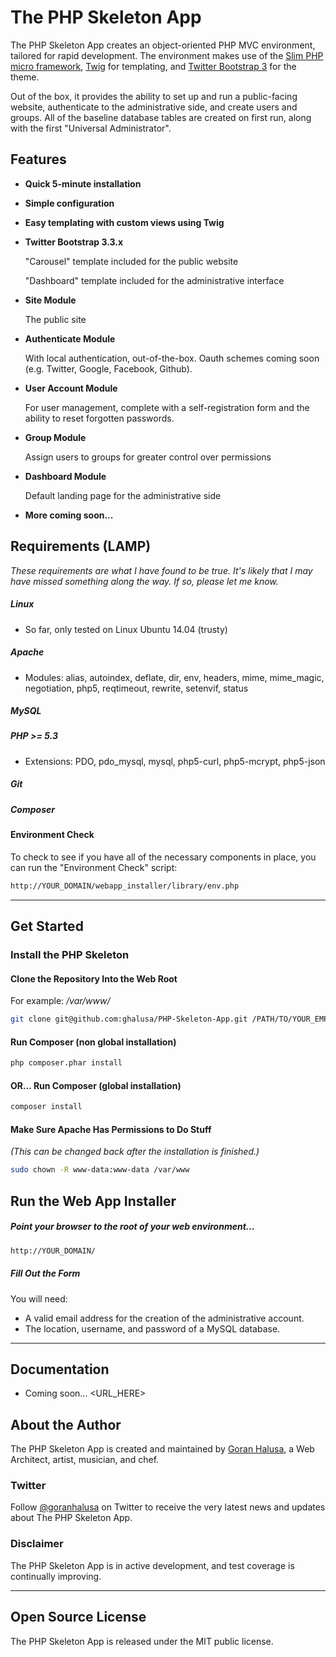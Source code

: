# The PHP Skeleton App

The PHP Skeleton App creates an object-oriented PHP MVC environment, tailored for rapid development. The environment makes use of the [Slim PHP micro framework](http://slimframework.com/), [Twig](http://twig.sensiolabs.org/) for templating, and [Twitter Bootstrap 3](http://getbootstrap.com/) for the theme.

Out of the box, it provides the ability to set up and run a public-facing website, authenticate to the administrative side, and create users and groups. All of the baseline database tables are created on first run, along with the first "Universal Administrator".

## Features

* **Quick 5-minute installation**

* **Simple configuration**

* **Easy templating with custom views using Twig**

* **Twitter Bootstrap 3.3.x**

    "Carousel" template included for the public website

    "Dashboard" template included for the administrative interface

* **Site Module**

    The public site

* **Authenticate Module**

    With local authentication, out-of-the-box. Oauth schemes coming soon (e.g. Twitter, Google, Facebook, Github).

* **User Account Module**

    For user management, complete with a self-registration form and the ability to reset forgotten passwords.

* **Group Module**

    Assign users to groups for greater control over permissions

* **Dashboard Module**

    Default landing page for the administrative side

* **More coming soon...**

## Requirements (LAMP)

*These requirements are what I have found to be true. It's likely that I may have missed something along the way. If so, please let me know.*

##### Linux
* So far, only tested on Linux Ubuntu 14.04 (trusty)

##### Apache
* Modules: alias, autoindex, deflate, dir, env, headers, mime, mime_magic, negotiation, php5, reqtimeout, rewrite, setenvif, status

##### MySQL

##### PHP >= 5.3
* Extensions: PDO, pdo_mysql, mysql, php5-curl, php5-mcrypt, php5-json

##### Git

##### Composer

#### Environment Check

To check to see if you have all of the necessary components in place, you can run the "Environment Check" script:

```bash
http://YOUR_DOMAIN/webapp_installer/library/env.php
```

* * *

## Get Started

### Install the PHP Skeleton

#### Clone the Repository Into the Web Root

For example: */var/www/*

```bash
git clone git@github.com:ghalusa/PHP-Skeleton-App.git /PATH/TO/YOUR_EMPTY_WEB_ROOT_DIRECTORY/
```

#### Run Composer (non global installation)

```bash
php composer.phar install
```

#### OR... Run Composer (global installation)

```bash
composer install
```

#### Make Sure Apache Has Permissions to Do Stuff
*(This can be changed back after the installation is finished.)*

```bash
sudo chown -R www-data:www-data /var/www
```

## Run the Web App Installer

##### Point your browser to the root of your web environment...

```bash
http://YOUR_DOMAIN/
```

##### Fill Out the Form

You will need:

* A valid email address for the creation of the administrative account.
* The location, username, and password of a MySQL database.

* * *

## Documentation

* Coming soon... <URL_HERE>

## About the Author

The PHP Skeleton App is created and maintained by [Goran Halusa](http://halusanation.com/), a Web Architect, artist, musician, and chef.

### Twitter

Follow [@goranhalusa](http://www.twitter.com/goranhalusa) on Twitter to receive the very latest news and updates about The PHP Skeleton App.

### Disclaimer

The PHP Skeleton App is in active development, and test coverage is continually improving.

* * *

## Open Source License

The PHP Skeleton App is released under the MIT public license.

